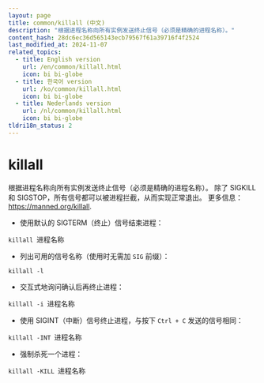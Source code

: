 ```yaml
---
layout: page
title: common/killall (中文)
description: "根据进程名称向所有实例发送终止信号（必须是精确的进程名称）。"
content_hash: 28dc6ec36d565143ecb79567f61a39716f4f2524
last_modified_at: 2024-11-07
related_topics:
  - title: English version
    url: /en/common/killall.html
    icon: bi bi-globe
  - title: 한국어 version
    url: /ko/common/killall.html
    icon: bi bi-globe
  - title: Nederlands version
    url: /nl/common/killall.html
    icon: bi bi-globe
tldri18n_status: 2
---
```

# killall

根据进程名称向所有实例发送终止信号（必须是精确的进程名称）。
除了 SIGKILL 和 SIGSTOP，所有信号都可以被进程拦截，从而实现正常退出。
更多信息：<https://manned.org/killall>.

- 使用默认的 SIGTERM（终止）信号结束进程：

`killall `<span class="tldr-var badge badge-pill bg-dark-lm bg-white-dm text-white-lm text-dark-dm font-weight-bold">进程名称</span>

- 列出可用的信号名称（使用时无需加 `SIG` 前缀）：

`killall -l`

- 交互式地询问确认后再终止进程：

`killall -i `<span class="tldr-var badge badge-pill bg-dark-lm bg-white-dm text-white-lm text-dark-dm font-weight-bold">进程名称</span>

- 使用 SIGINT（中断）信号终止进程，与按下 `Ctrl + C` 发送的信号相同：

`killall -INT `<span class="tldr-var badge badge-pill bg-dark-lm bg-white-dm text-white-lm text-dark-dm font-weight-bold">进程名称</span>

- 强制杀死一个进程：

`killall -KILL `<span class="tldr-var badge badge-pill bg-dark-lm bg-white-dm text-white-lm text-dark-dm font-weight-bold">进程名称</span>

